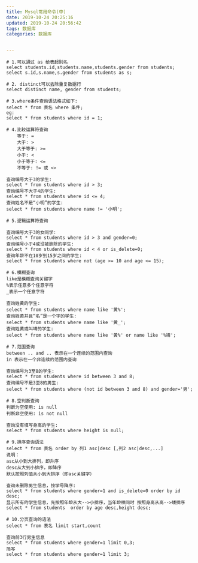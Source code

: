 ```yaml
---
title: Mysql常用命令(中)
date: 2019-10-24 20:25:16
updated: 2019-10-24 20:56:42
tags: 数据库
categories: 数据库


---
```



    # 1.可以通过 as 给表起别名 
    select students.id,students.name,students.gender from students;
    select s.id,s.name,s.gender from students as s;
    
    # 2. distinct可以去除重复数据行
    select distinct name, gender from students;
    
    # 3.where条件查询语法格式如下:
    select * from 表名 where 条件;
    eg:
    select * from students where id = 1;
    
    # 4.比较运算符查询
        等于: =
        大于: >
        大于等于: >=
        小于: <
        小于等于: <=
        不等于: != 或 <>
        
    查询编号大于3的学生:
    select * from students where id > 3;
    查询编号不大于4的学生:
    select * from students where id <= 4;
    查询姓名不是“小明”的学生:
    select * from students where name != '小明';

    # 5.逻辑运算符查询
    
    查询编号大于3的女同学:
    select * from students where id > 3 and gender=0;
    查询编号小于4或没被删除的学生:
    select * from students where id < 4 or is_delete=0;
    查询年龄不在10岁到15岁之间的学生:
    select * from students where not (age >= 10 and age <= 15);
    
    # 6.模糊查询
    like是模糊查询关键字
    %表示任意多个任意字符
    _表示一个任意字符
    
    查询姓黄的学生:
    select * from students where name like '黄%';
    查询姓黄并且“名”是一个字的学生:
    select * from students where name like '黄_';
    查询姓黄或叫靖的学生:
    select * from students where name like '黄%' or name like '%靖';
    
    # 7.范围查询
    between .. and .. 表示在一个连续的范围内查询
    in 表示在一个非连续的范围内查询
    
    查询编号为3至8的学生:
    select * from students where id between 3 and 8;
    查询编号不是3至8的男生:
    select * from students where (not id between 3 and 8) and gender='男';
    
    # 8.空判断查询
    判断为空使用: is null
    判断非空使用: is not null
    
    查询没有填写身高的学生:
    select * from students where height is null;
    
    # 9.排序查询语法
    select * from 表名 order by 列1 asc|desc [,列2 asc|desc,...]
    说明：
    asc从小到大排列，即升序
    desc从大到小排序，即降序
    默认按照列值从小到大排序（即asc关键字）
    
    查询未删除男生信息，按学号降序:
    select * from students where gender=1 and is_delete=0 order by id desc;
    显示所有的学生信息，先按照年龄从大-->小排序，当年龄相同时 按照身高从高-->矮排序
    select * from students  order by age desc,height desc;
    
    # 10.分页查询的语法
    select * from 表名 limit start,count
    
    查询前3行男生信息
    select * from students where gender=1 limit 0,3;
    简写
    select * from students where gender=1 limit 3;